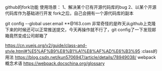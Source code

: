 github的fork功能
使用场景：
1、解决某个已有开源代码库的bug
2、以某个开源代码库作为基础进行开发
fork之后，自己会拥有一个源代码库的副本

git config --global user.email **@163.com
非常奇怪的是昨天从github上克隆下来的时候还可以正常推送提交，今天再操作就不行了，git config了一下发现邮箱竟然变成公司邮箱了

https://cn.vuejs.org/v2/guide/class-and-style.html#%E5%AF%B9%E8%B1%A1%E8%AF%AD%E6%B3%95 
:class的用法
https://blog.csdn.net/kun5706947/article/details/78949038/
webpack概念术语
https://webpack.docschina.org/glossary
